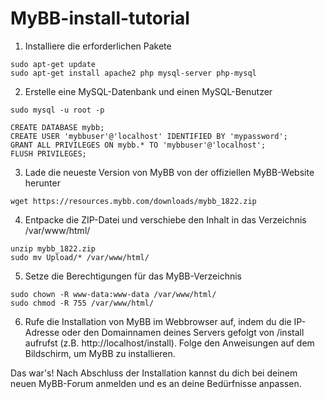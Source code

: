 # MyBB-install-tutorial

1. Installiere die erforderlichen Pakete

```
sudo apt-get update
sudo apt-get install apache2 php mysql-server php-mysql
```

2. Erstelle eine MySQL-Datenbank und einen MySQL-Benutzer

```
sudo mysql -u root -p
```

```
CREATE DATABASE mybb;
CREATE USER 'mybbuser'@'localhost' IDENTIFIED BY 'mypassword';
GRANT ALL PRIVILEGES ON mybb.* TO 'mybbuser'@'localhost';
FLUSH PRIVILEGES;
```

3. Lade die neueste Version von MyBB von der offiziellen MyBB-Website herunter

``wget https://resources.mybb.com/downloads/mybb_1822.zip``

4. Entpacke die ZIP-Datei und verschiebe den Inhalt in das Verzeichnis /var/www/html/

```
unzip mybb_1822.zip
sudo mv Upload/* /var/www/html/
```

5. Setze die Berechtigungen für das MyBB-Verzeichnis

```
sudo chown -R www-data:www-data /var/www/html/
sudo chmod -R 755 /var/www/html/
```

6. Rufe die Installation von MyBB im Webbrowser auf, indem du die IP-Adresse oder den Domainnamen deines Servers gefolgt von /install aufrufst (z.B. http://localhost/install). Folge den Anweisungen auf dem Bildschirm, um MyBB zu installieren.


Das war's! Nach Abschluss der Installation kannst du dich bei deinem neuen MyBB-Forum anmelden und es an deine Bedürfnisse anpassen.
